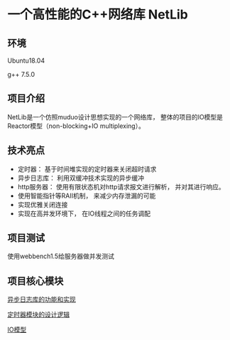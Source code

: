 <!--
 * @Date: 2021-12-07 11:48:30
 * @LastEditors: kafier
 * @LastEditTime: 2021-12-14 11:29:07
-->
# 一个高性能的C++网络库 NetLib

## 环境
Ubuntu18.04

g++ 7.5.0

## 项目介绍
NetLib是一个仿照muduo设计思想实现的一个网络库， 整体的项目的IO模型是Reactor模型（non-blocking+IO multiplexing）。

## 技术亮点

- 定时器： 基于时间堆实现的定时器来关闭超时请求
- 异步日志库： 利用双缓冲技术实现的异步缓冲
- http服务器： 使用有限状态机对http请求报文进行解析， 并对其进行响应。
- 使用智能指针等RAII机制， 来减少内存泄漏的可能
- 实现优雅关闭连接
- 实现在高并发环境下， 在IO线程之间的任务调配

## 项目测试

使用webbench1.5给服务器做并发测试

## 项目核心模块

[异步日志库的功能和实现](https://github.com/Milaimac/netLib/blob/master/conclusion/%E5%A4%9A%E7%BA%BF%E7%A8%8B%E5%BC%82%E6%AD%A5%E6%97%A5%E5%BF%97%E5%BA%93.md)

[定时器模块的设计逻辑](https://github.com/Milaimac/netLib/blob/master/conclusion/%E5%AE%9A%E6%97%B6%E5%99%A8.md)

[IO模型]()